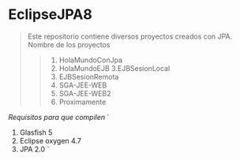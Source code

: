 # EclipseJPA8
> Este repositorio contiene diversos proyectos creados con JPA.
> Nombre de los proyectos
> > 1. HolaMundoConJpa
> > 2. HolaMundoEJB
> > 3.EJBSesionLocal
> > 4. EJBSesionRemota
> > 5. SGA-JEE-WEB
> > 6. SGA-JEE-WEB2
> > 7. Proximamente

_Requisitos para que compilen_
`
1. Glasfish 5
2. Eclipse oxygen 4.7
3. JPA 2.0
` 
